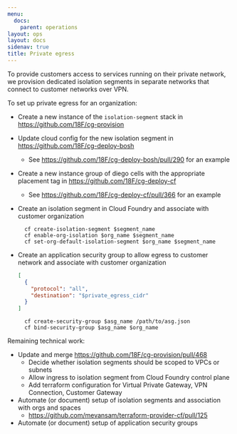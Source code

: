 ```yaml
---
menu:
  docs:
    parent: operations
layout: ops
layout: docs
sidenav: true
title: Private egress
---
```


To provide customers access to services running on their private network, we provision dedicated isolation segments in separate networks that connect to customer networks over VPN.

To set up private egress for an organization:

* Create a new instance of the `isolation-segment` stack in https://github.com/18F/cg-provision
* Update cloud config for the new isolation segment in https://github.com/18F/cg-deploy-bosh
    * See https://github.com/18F/cg-deploy-bosh/pull/290 for an example
* Create a new instance group of diego cells with the appropriate placement tag in https://github.com/18F/cg-deploy-cf
    * See https://github.com/18F/cg-deploy-cf/pull/366 for an example
* Create an isolation segment in Cloud Foundry and associate with customer organization

        cf create-isolation-segment $segment_name
        cf enable-org-isolation $org_name $segment_name
        cf set-org-default-isolation-segment $org_name $segment_name

* Create an application security group to allow egress to customer network and associate with customer organization

    ```json
    [
      {
        "protocol": "all",
        "destination": "$private_egress_cidr"
      }
    ]
    ```

        cf create-security-group $asg_name /path/to/asg.json
        cf bind-security-group $asg_name $org_name

Remaining technical work:

* Update and merge https://github.com/18F/cg-provision/pull/468
    * Decide whether isolation segments should be scoped to VPCs or subnets
    * Allow ingress to isolation segment from Cloud Foundry control plane
    * Add terraform configuration for Virtual Private Gateway, VPN Connection, Customer Gateway
* Automate (or document) setup of isolation segments and association with orgs and spaces
    * https://github.com/mevansam/terraform-provider-cf/pull/125
* Automate (or document) setup of application security groups
